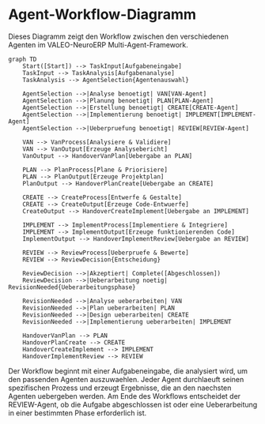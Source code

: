 # Agent-Workflow-Diagramm

Dieses Diagramm zeigt den Workflow zwischen den verschiedenen Agenten im VALEO-NeuroERP Multi-Agent-Framework.

```mermaid
graph TD
    Start([Start]) --> TaskInput[Aufgabeneingabe]
    TaskInput --> TaskAnalysis[Aufgabenanalyse]
    TaskAnalysis --> AgentSelection{Agentenauswahl}
    
    AgentSelection -->|Analyse benoetigt| VAN[VAN-Agent]
    AgentSelection -->|Planung benoetigt| PLAN[PLAN-Agent]
    AgentSelection -->|Erstellung benoetigt| CREATE[CREATE-Agent]
    AgentSelection -->|Implementierung benoetigt| IMPLEMENT[IMPLEMENT-Agent]
    AgentSelection -->|Ueberpruefung benoetigt| REVIEW[REVIEW-Agent]
    
    VAN --> VanProcess[Analysiere & Validiere]
    VAN --> VanOutput[Erzeuge Analysebericht]
    VanOutput --> HandoverVanPlan[Uebergabe an PLAN]
    
    PLAN --> PlanProcess[Plane & Priorisiere]
    PLAN --> PlanOutput[Erzeuge Projektplan]
    PlanOutput --> HandoverPlanCreate[Uebergabe an CREATE]
    
    CREATE --> CreateProcess[Entwerfe & Gestalte]
    CREATE --> CreateOutput[Erzeuge Code-Entwuerfe]
    CreateOutput --> HandoverCreateImplement[Uebergabe an IMPLEMENT]
    
    IMPLEMENT --> ImplementProcess[Implementiere & Integriere]
    IMPLEMENT --> ImplementOutput[Erzeuge funktionierenden Code]
    ImplementOutput --> HandoverImplementReview[Uebergabe an REVIEW]
    
    REVIEW --> ReviewProcess[Ueberpruefe & Bewerte]
    REVIEW --> ReviewDecision{Entscheidung}
    
    ReviewDecision -->|Akzeptiert| Complete([Abgeschlossen])
    ReviewDecision -->|Ueberarbeitung noetig| RevisionNeeded{Ueberarbeitungsphase}
    
    RevisionNeeded -->|Analyse ueberarbeiten| VAN
    RevisionNeeded -->|Plan ueberarbeiten| PLAN
    RevisionNeeded -->|Design ueberarbeiten| CREATE
    RevisionNeeded -->|Implementierung ueberarbeiten| IMPLEMENT
    
    HandoverVanPlan --> PLAN
    HandoverPlanCreate --> CREATE
    HandoverCreateImplement --> IMPLEMENT
    HandoverImplementReview --> REVIEW
```

Der Workflow beginnt mit einer Aufgabeneingabe, die analysiert wird, um den passenden Agenten auszuwaehlen. Jeder Agent durchlaeuft seinen spezifischen Prozess und erzeugt Ergebnisse, die an den naechsten Agenten uebergeben werden. Am Ende des Workflows entscheidet der REVIEW-Agent, ob die Aufgabe abgeschlossen ist oder eine Ueberarbeitung in einer bestimmten Phase erforderlich ist.